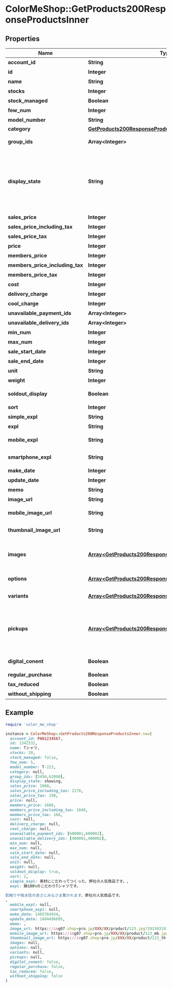 # ColorMeShop::GetProducts200ResponseProductsInner

## Properties

| Name | Type | Description | Notes |
| ---- | ---- | ----------- | ----- |
| **account_id** | **String** | ショップアカウントID | [optional] |
| **id** | **Integer** | 商品ID | [optional] |
| **name** | **String** | 商品名 | [optional] |
| **stocks** | **Integer** | 在庫数 | [optional] |
| **stock_managed** | **Boolean** | 在庫管理するか否か | [optional] |
| **few_num** | **Integer** | 残りわずかとなる在庫数 | [optional] |
| **model_number** | **String** | 型番 | [optional] |
| **category** | [**GetProducts200ResponseProductsInnerCategory**](GetProducts200ResponseProductsInnerCategory.md) |  | [optional] |
| **group_ids** | **Array&lt;Integer&gt;** | 商品が属するグループのIDの配列 | [optional] |
| **display_state** | **String** | 掲載設定   - &#x60;showing&#x60;: 掲載状態  - &#x60;hidden&#x60;: 非掲載状態  - &#x60;showing_for_members&#x60;: 会員にのみ掲載  - &#x60;sale_for_members&#x60;: 掲載状態だが購入は会員のみ可能  | [optional] |
| **sales_price** | **Integer** | 販売価格 | [optional] |
| **sales_price_including_tax** | **Integer** | 消費税込販売価格 | [optional] |
| **sales_price_tax** | **Integer** | 消費税額 | [optional] |
| **price** | **Integer** | 定価 | [optional] |
| **members_price** | **Integer** | 会員価格 | [optional] |
| **members_price_including_tax** | **Integer** | 消費税込会員価格 | [optional] |
| **members_price_tax** | **Integer** | 会員価格の消費税額 | [optional] |
| **cost** | **Integer** | 原価 | [optional] |
| **delivery_charge** | **Integer** | 個別送料 | [optional] |
| **cool_charge** | **Integer** | クール便の追加料金 | [optional] |
| **unavailable_payment_ids** | **Array&lt;Integer&gt;** | 利用不可決済方法の配列 | [optional] |
| **unavailable_delivery_ids** | **Array&lt;Integer&gt;** | 利用不可配送方法の配列 | [optional] |
| **min_num** | **Integer** | 最小購入数量 | [optional] |
| **max_num** | **Integer** | 最大購入数量 | [optional] |
| **sale_start_date** | **Integer** | 掲載開始時刻 | [optional] |
| **sale_end_date** | **Integer** | 掲載終了時刻 | [optional] |
| **unit** | **String** | 単位 | [optional] |
| **weight** | **Integer** | 重量(グラム単位) | [optional] |
| **soldout_display** | **Boolean** | 売り切れているときもショップに表示するか | [optional] |
| **sort** | **Integer** | 表示順 | [optional] |
| **simple_expl** | **String** | 簡易説明 | [optional] |
| **expl** | **String** | 商品説明 | [optional] |
| **mobile_expl** | **String** | フィーチャーフォン向けショップの商品説明 | [optional] |
| **smartphone_expl** | **String** | スマホ向けショップの商品説明 | [optional] |
| **make_date** | **Integer** | 商品作成日時 | [optional] |
| **update_date** | **Integer** | 商品更新日時 | [optional] |
| **memo** | **String** | 備考 | [optional] |
| **image_url** | **String** | メインの商品画像URL | [optional] |
| **mobile_image_url** | **String** | メインの商品画像のモバイル用URL | [optional] |
| **thumbnail_image_url** | **String** | メインの商品画像のサムネイルURL | [optional] |
| **images** | [**Array&lt;GetProducts200ResponseProductsInnerImagesInner&gt;**](GetProducts200ResponseProductsInnerImagesInner.md) | メインの商品画像以外の3つの画像に関する、PC用とモバイル用の画像URL | [optional] |
| **options** | [**Array&lt;GetProducts200ResponseProductsInnerOptionsInner&gt;**](GetProducts200ResponseProductsInnerOptionsInner.md) | 選択できるオプションの一覧 | [optional] |
| **variants** | [**Array&lt;GetProducts200ResponseProductsInnerVariantsInner&gt;**](GetProducts200ResponseProductsInnerVariantsInner.md) | オプションのバリエーション一覧 | [optional] |
| **pickups** | [**Array&lt;GetProducts200ResponseProductsInnerPickupsInner&gt;**](GetProducts200ResponseProductsInnerPickupsInner.md) | おすすめ商品情報  ※おすすめ商品種別が「3: 新着商品」の情報は、「[新着商品管理](https://shop-pro.jp/manual/new_item_lst)」が「手動モード」の場合のみ取得できます。  | [optional] |
| **digital_conent** | **Boolean** | デジタルコンテンツ商品かどうか | [optional] |
| **regular_purchase** | **Boolean** | 定期購入商品かどうか | [optional] |
| **tax_reduced** | **Boolean** | 軽減税率対象なら &#x60;true&#x60; | [optional] |
| **without_shipping** | **Boolean** | 配送不要商品なら &#x60;true&#x60; | [optional] |

## Example

```ruby
require 'color_me_shop'

instance = ColorMeShop::GetProducts200ResponseProductsInner.new(
  account_id: PA01234567,
  id: 1342332,
  name: Tシャツ,
  stocks: 20,
  stock_managed: false,
  few_num: 5,
  model_number: T-223,
  category: null,
  group_ids: [5456,62098],
  display_state: showing,
  sales_price: 1980,
  sales_price_including_tax: 2178,
  sales_price_tax: 198,
  price: null,
  members_price: 1680,
  members_price_including_tax: 1848,
  members_price_tax: 168,
  cost: null,
  delivery_charge: null,
  cool_charge: null,
  unavailable_payment_ids: [600001,600002],
  unavailable_delivery_ids: [400001,400002],
  min_num: null,
  max_num: null,
  sale_start_date: null,
  sale_end_date: null,
  unit: null,
  weight: null,
  soldout_display: true,
  sort: 2,
  simple_expl: 素材にこだわってつくった、弊社の人気商品です。,
  expl: 綿100%のこだわりTシャツです。

肌触りや吸水性の良さにみなさま驚かれます。弊社の人気商品です。
,
  mobile_expl: null,
  smartphone_expl: null,
  make_date: 1465784934,
  update_date: 1494496895,
  memo: ,
  image_url: https://img07.shop-pro.jp/XXX/XX/product/123.jpg?20130319164314,
  mobile_image_url: https://img07.shop-pro.jp/XXX/XX/product/123_mb.jpg?20130319164314,
  thumbnail_image_url: https://img07.shop-pro.jp/XXX/XX/product/123_th.jpg?20130319164314,
  images: null,
  options: null,
  variants: null,
  pickups: null,
  digital_conent: false,
  regular_purchase: false,
  tax_reduced: false,
  without_shipping: false
)
```

